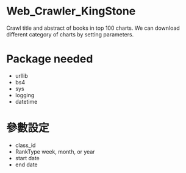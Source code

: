 # Web_Crawler_KingStone
Crawl title and abstract of books in top 100 charts.
We can download different category of charts by setting parameters.

# Package needed
- urllib
- bs4
- sys
- logging
- datetime

# 參數設定
- class_id
- RankType
week, month, or year
- start date
- end date
